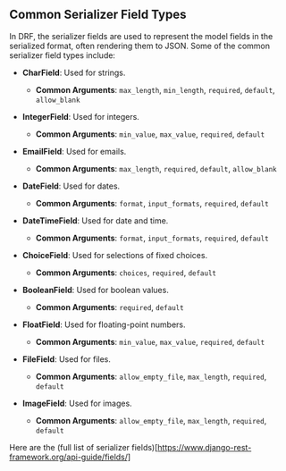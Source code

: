 ## Common Serializer Field Types

In DRF, the serializer fields are used to represent the model fields in the serialized format, often rendering them to JSON. Some of the common serializer field types include:

- **CharField**: Used for strings.
  - **Common Arguments**: `max_length`, `min_length`, `required`, `default`, `allow_blank`

- **IntegerField**: Used for integers.
  - **Common Arguments**: `min_value`, `max_value`, `required`, `default`

- **EmailField**: Used for emails.
  - **Common Arguments**: `max_length`, `required`, `default`, `allow_blank`

- **DateField**: Used for dates.
  - **Common Arguments**: `format`, `input_formats`, `required`, `default`

- **DateTimeField**: Used for date and time.
  - **Common Arguments**: `format`, `input_formats`, `required`, `default`

- **ChoiceField**: Used for selections of fixed choices.
  - **Common Arguments**: `choices`, `required`, `default`


- **BooleanField**: Used for boolean values.
  - **Common Arguments**: `required`, `default`

- **FloatField**: Used for floating-point numbers.
  - **Common Arguments**: `min_value`, `max_value`, `required`, `default`

- **FileField**: Used for files.
  - **Common Arguments**: `allow_empty_file`, `max_length`, `required`, `default`

- **ImageField**: Used for images.
  - **Common Arguments**: `allow_empty_file`, `max_length`, `required`, `default`



Here are the (full list of serializer fields)[https://www.django-rest-framework.org/api-guide/fields/]
